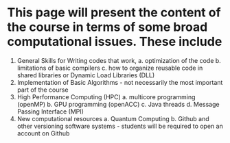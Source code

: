 # This page will present the content of the course in terms of some broad computational issues. These include

1. General Skills for Writing codes that work,
   a. optimization of the code
   b. limitations of basic compilers
   c. how to organize reusable code in shared libraries or Dynamic Load Libraries (DLL)
2. Implementation of Basic Algorithms - not necessarily the most important part of the course
3. High Performance Computing (HPC)
   a. multicore programming (openMP)
   b. GPU programming (openACC)
   c. Java threads
   d. Message Passing Interface (MPI)
4. New computational resources
   a. Quantum Computing
   b. Github and other versioning software systems - students will be required to open an account on Github
